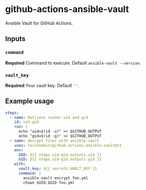 # github-actions-ansible-vault

Ansible Vault for GitHub Actions.

## Inputs

### `command`

**Required** Command to execute. Default `ansible-vault --version`.

### `vault_key`

**Required** Your vault key. Default `''`.

## Example usage

```yaml
steps:
  - name: Retrieve runner uid and gid
    id: uid-gid
    run: |
      echo "uid=$(id -u)" >> $GITHUB_OUTPUT
      echo "gid=$(id -g)" >> $GITHUB_OUTPUT
  - name: decrypt files with ansible-vault
    uses: taichunmin/github-actions-ansible-vault@v1
    env:
      UID: ${{ steps.uid-gid.outputs.uid }}
      GID: ${{ steps.uid-gid.outputs.gid }}
    with:
      vault_key: ${{ secrets.VAULT_KEY }}
      command: |
        ansible-vault encrypt foo.yml
        chown $UID:$GID foo.yml
```